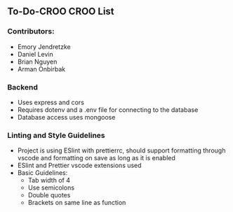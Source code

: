 ## To-Do-CROO CROO List
### Contributors:
- Emory Jendretzke
- Daniel Levin
- Brian Nguyen
- Arman Onbirbak

### Backend
- Uses express and cors
- Requires dotenv and a .env file for connecting to the database
- Database access uses mongoose

### Linting and Style Guidelines
- Project is using ESlint with prettierrc, should support formatting through vscode and formatting on save as long as it is enabled
- ESlint and Prettier vscode extensions used
- Basic Guidelines:
    - Tab width of 4
    - Use semicolons	
    - Double quotes
    - Brackets on same line as function 

